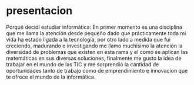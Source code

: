 # presentacion
Porqué decidí estudiar informática:
En primer momento es una disciplina que me llama la atención desde pequeño dado que prácticamente toda mi vida ha estado ligada a la tecnología, por otro lado a medida que fui creciendo, madurando e investigando me llamo muchísimo la atención la diversidad de problemas que existen en esta rama y el como se aplican las matemáticas en sus diversas soluciones, finalmente me gusto la idea de trabajar en el mundo de las TIC y me sorprendió la cantidad de oportunidades tanto de trabajo como de emprendimiento e innovacion que te ofrece el mundo de la informática.
